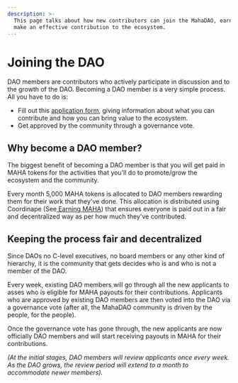```yaml
---
description: >-
  This page talks about how new contributors can join the MahaDAO, earn MAHA and
  make an effective contribution to the ecosystem.
---
```


# Joining the DAO

DAO members are contributors who actively participate in discussion and to the growth of the DAO. Becoming a DAO member is a very simple process. All you have to do is:

* Fill out this [application form](https://form.typeform.com/to/ac01nSJG), giving information about what you can contribute and how you can bring value to the ecosystem.
* Get approved by the community through a governance vote.

## Why become a DAO member?

The biggest benefit of becoming a DAO member is that you will get paid in MAHA tokens for the activities that you'll do to promote/grow the ecosystem and the community.

Every month 5,000 MAHA tokens is allocated to DAO members rewarding them for their work that they've done. This allocation is distributed using Coordinape (See[ Earning MAHA](broken-reference))  that ensures everyone is paid out in a fair and decentralized way as per how much they've contributed.&#x20;

## Keeping the process fair and decentralized

Since DAOs no C-level executives, no board members or any other kind of hierarchy, it is the community that gets decides who is and who is not a member of the DAO.

Every week, existing DAO members will go through all the new applicants to asses who is eligible for MAHA payouts for their contributions. Applicants who are approved by existing DAO members are then voted into the DAO via a governance vote (after all, the MahaDAO community is driven by the people, for the people).

Once the governance vote has gone through, the new applicants are now officially DAO members and will start receiving payouts in MAHA for their contributions.

_(At the initial stages, DAO members will review applicants once every week. As the DAO grows, the review period will extend to a month to accommodate newer members)._
